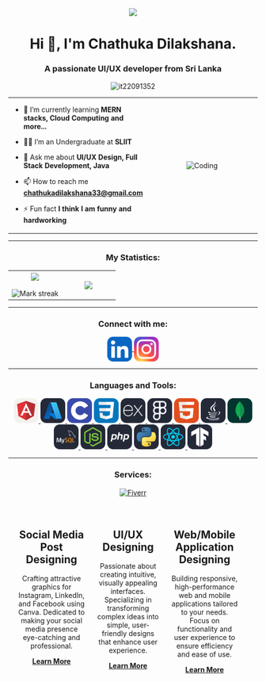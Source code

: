 <p align="center">
  <picture align="center">
    <img align="center" src="https://github.com/7oSkaaa/7oSkaaa/blob/main/Images/about_me.gif?raw=true" width="50px">
  </picture>
</p>
<h1 align="center">Hi 👋, I'm Chathuka Dilakshana.</h1>
<h3 align="center">A passionate UI/UX developer from Sri Lanka</h3>

<p align="center">
  <img src="https://komarev.com/ghpvc/?username=it22091352&label=Profile%20views&color=0e75b6&style=flat" alt="it22091352" />
</p>

<table align="center">
<tr border="none">
<td width="50%" align="left">
  
- 🌱 I’m currently learning **MERN stacks, Cloud Computing and more...**

- 🧑‍🎓 I’m an Undergraduate at **SLIIT**

- 💬 Ask me about **UI/UX Design, Full Stack Development, Java**

- 📫 How to reach me **chathukadilakshana33@gmail.com**
  
- ⚡ Fun fact **I think I am funny and hardworking**

</td>
<td width="50%" align="center">

  <img align="center" alt="Coding" width="450" src="https://media.giphy.com/media/qgQUggAC3Pfv687qPC/giphy.gif">

</td>
</tr>
</table>

---

<h3 align="center">My Statistics:</h3>
<p align="center">
<table align="center">
<tr border="none">
<td width="50%" align="center">
  
  <img align="center" src="https://github-readme-stats.vercel.app/api?username=it22091352&theme=dark&show_icons=true&count_private=true" />
  <br></br>
  <img title="🔥 Get streak stats for your profile at git.io/streak-stats" alt="Mark streak" src="https://github-readme-streak-stats.herokuapp.com/?user=it22091352&theme=dark&hide_border=false" /> 
</td>
<td width="50%" align="center">

  <img align="center" src="https://github-readme-stats.anuraghazra1.vercel.app/api/top-langs/?username=it22091352&theme=dark&hide_border=false&no-bg=true&no-frame=true&langs_count=10"/>
  
</td>
</tr>
</table>

---

<h3 align="center">Connect with me:</h3>
<p align="center">
<a href="https://linkedin.com/in/chathuka-dilakshana" target="blank">
  <img align="center" src="https://github.com/tandpfun/skill-icons/blob/main/icons/LinkedIn.svg" alt="chathuka-dilakshana" height="50" width="50" />
</a>
<a href="https://instagram.com/chathuka_dilakshana" target="blank">
  <img align="center" src="https://github.com/tandpfun/skill-icons/blob/main/icons/Instagram.svg" alt="chathuka_dilakshana" height="50" width="50" />
</a>
</p>

---

<h3 align="center">Languages and Tools:</h3>
<p align="center"> 
  <a href="https://angular.io" target="_blank" rel="noreferrer"> 
    <img src="https://github.com/tandpfun/skill-icons/blob/main/icons/Angular-Light.svg" alt="angular" width="50" height="50"/> 
  </a> 
  <a href="https://azure.microsoft.com/en-in/" target="_blank" rel="noreferrer"> 
    <img src="https://github.com/tandpfun/skill-icons/blob/main/icons/Azure-Dark.svg" alt="azure" width="50" height="50"/> 
  </a> 
  <a href="https://www.cprogramming.com/" target="_blank" rel="noreferrer"> 
    <img src="https://github.com/tandpfun/skill-icons/blob/main/icons/C.svg" alt="c" width="50" height="50"/> 
  </a> 
  <a href="https://www.w3schools.com/css/" target="_blank" rel="noreferrer"> 
    <img src="https://github.com/tandpfun/skill-icons/blob/main/icons/CSS.svg" alt="css3" width="50" height="50"/> 
  </a> 
  <a href="https://expressjs.com" target="_blank" rel="noreferrer"> 
    <img src="https://github.com/tandpfun/skill-icons/blob/main/icons/ExpressJS-Dark.svg" alt="express" width="50" height="50"/> 
  </a> 
  <a href="https://www.figma.com/" target="_blank" rel="noreferrer"> 
    <img src="https://github.com/tandpfun/skill-icons/blob/main/icons/Figma-Dark.svg" alt="figma" width="50" height="50"/> 
  </a> 
  <a href="https://www.w3.org/html/" target="_blank" rel="noreferrer"> 
    <img src="https://github.com/tandpfun/skill-icons/blob/main/icons/HTML.svg" alt="html5" width="50" height="50"/> 
  </a> 
  <a href="https://www.java.com" target="_blank" rel="noreferrer"> 
    <img src="https://github.com/tandpfun/skill-icons/blob/main/icons/Java-Dark.svg" alt="java" width="50" height="50"/> 
  </a> 
  <a href="https://www.mongodb.com/" target="_blank" rel="noreferrer"> 
    <img src="https://github.com/tandpfun/skill-icons/blob/main/icons/MongoDB.svg" alt="mongodb" width="50" height="50"/> 
  </a> 
  <a href="https://www.mysql.com/" target="_blank" rel="noreferrer"> 
    <img src="https://github.com/tandpfun/skill-icons/blob/main/icons/MySQL-Dark.svg" alt="mysql" width="50" height="50"/> 
  </a> 
  <a href="https://nodejs.org" target="_blank" rel="noreferrer"> 
    <img src="https://github.com/tandpfun/skill-icons/blob/main/icons/NodeJS-Dark.svg" alt="nodejs" width="50" height="50"/> 
  </a> 
  <a href="https://www.php.net" target="_blank" rel="noreferrer"> 
    <img src="https://github.com/tandpfun/skill-icons/blob/main/icons/PHP-Dark.svg" alt="php" width="50" height="50"/> 
  </a> 
  <a href="https://www.python.org" target="_blank" rel="noreferrer"> 
    <img src="https://github.com/tandpfun/skill-icons/blob/main/icons/Python-Dark.svg" alt="python" width="50" height="50"/> 
  </a> 
  <a href="https://reactjs.org/" target="_blank" rel="noreferrer"> 
    <img src="https://github.com/tandpfun/skill-icons/blob/main/icons/React-Dark.svg" alt="react" width="50" height="50"/> 
  </a> 
  <a href="https://www.tensorflow.org" target="_blank" rel="noreferrer"> 
    <img src="https://github.com/tandpfun/skill-icons/blob/main/icons/TensorFlow-Dark.svg" alt="tensorflow" width="50" height="50"/> 
  </a> 
</p>

---


<h3 align="center">Services:</h3>
<p align="center">
  <a href="https://www.fiverr.com/yourprofile" target="_blank">
    <img align="center" src="https://cdn.worldvectorlogo.com/logos/fiverr-1.svg" height="50" width="210" alt="Fiverr" />
  </a>
</p>

<div style="display: flex; justify-content: center; flex-wrap: wrap; gap: 20px; padding: 20px;">
  <div style="flex: 1; max-width: 300px; text-align: center;">
    <i class="fa-solid fa-code" style="font-size: 2em;"></i>
    <h2>Social Media Post Designing</h2>
    <p>Crafting attractive graphics for Instagram, LinkedIn, and Facebook using Canva. Dedicated to making your social media presence eye-catching and professional.</p>
    <a href="https://www.fiverr.com/s/m5m27kb"><strong>Learn More</strong></a>
  </div>
  
  <div style="flex: 1; max-width: 300px; text-align: center;">
    <i class="fa-solid fa-crop" style="font-size: 2em;"></i>
    <h2>UI/UX Designing</h2>
    <p>Passionate about creating intuitive, visually appealing interfaces. Specializing in transforming complex ideas into simple, user-friendly designs that enhance user experience.</p>
    <a href="https://www.fiverr.com/s/m5m27kb"><strong>Learn More</strong></a>
  </div>


   <div style="flex: 1; max-width: 300px; text-align: center;">
    <i class="fa-solid fa-crop" style="font-size: 2em;"></i>
    <h2>Web/Mobile Application Designing</h2>
    <p>
Building responsive, high-performance web and mobile applications tailored to your needs. Focus on functionality and user experience to ensure efficiency and ease of use.</p>
    <a href="https://www.fiverr.com/s/m5m27kb"><strong>Learn More</strong></a>
  </div>




---





